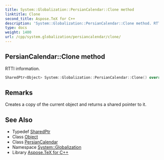 ```yaml
---
title: System::Globalization::PersianCalendar::Clone method
linktitle: Clone
second_title: Aspose.TeX for C++
description: 'System::Globalization::PersianCalendar::Clone method. RTTI information in C++.'
type: docs
weight: 1400
url: /cpp/system.globalization/persiancalendar/clone/
---
```

## PersianCalendar::Clone method


RTTI information.

```cpp
SharedPtr<Object> System::Globalization::PersianCalendar::Clone() override
```

## Remarks


Creates a copy of the current object and returns a shared pointer to it. 
## See Also

* Typedef [SharedPtr](../../../system/sharedptr/)
* Class [Object](../../../system/object/)
* Class [PersianCalendar](../)
* Namespace [System::Globalization](../../)
* Library [Aspose.TeX for C++](../../../)

